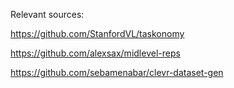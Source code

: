 
Relevant sources:

https://github.com/StanfordVL/taskonomy

https://github.com/alexsax/midlevel-reps

https://github.com/sebamenabar/clevr-dataset-gen

